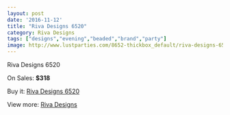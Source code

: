 ```yaml
---
layout: post
date: '2016-11-12'
title: "Riva Designs 6520"
category: Riva Designs
tags: ["designs","evening","beaded","brand","party"]
image: http://www.lustparties.com/8652-thickbox_default/riva-designs-6520.jpg
---
```

Riva Designs 6520

On Sales: **$318**
<a href="https://www.lustparties.com/en/riva-designs/2957-riva-designs-6520.html"><amp-img layout="responsive" width="600" height="600" src="//www.lustparties.com/8652-thickbox_default/riva-designs-6520.jpg" alt="Riva Designs 6520 0" /></a>
<a href="https://www.lustparties.com/en/riva-designs/2957-riva-designs-6520.html"><amp-img layout="responsive" width="600" height="600" src="//www.lustparties.com/8653-thickbox_default/riva-designs-6520.jpg" alt="Riva Designs 6520 1" /></a>

Buy it: [Riva Designs 6520](https://www.lustparties.com/en/riva-designs/2957-riva-designs-6520.html "Riva Designs 6520")

View more: [Riva Designs](https://www.lustparties.com/en/6-riva-designs "Riva Designs")